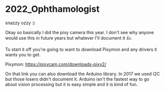 # 2022_Ophthamologist
snazzy ozzy :)


Okay so basically I did the pixy camera this year. I don't see why anyone would use this in future years but whatever I'll document it 👍.

To start it off you're going to want to download Pixymon and any drivers it wants you to get. 

Pixymon: https://pixycam.com/downloads-pixy2/

On that link you can also download the Arduino library. In 2017 we used I2C but those losers didn't document it. Arduino isn't the fastest way to go about 
vision processing but it is easy simple and it is kind of fun. 
